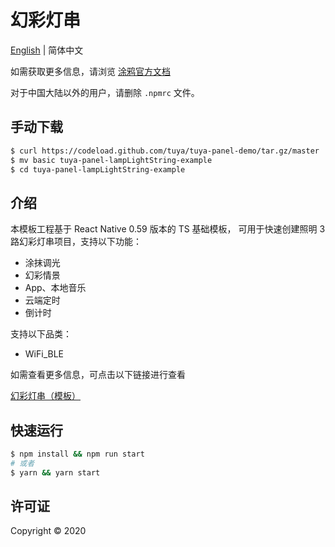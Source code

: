 # 幻彩灯串

[English](./README.md) | 简体中文

如需获取更多信息，请浏览 [涂鸦官方文档](https://docs.tuya.com)

对于中国大陆以外的用户，请删除 `.npmrc` 文件。

## 手动下载

```bash
$ curl https://codeload.github.com/tuya/tuya-panel-demo/tar.gz/master | tar -xz --strip=2 tuya-panel-demo-master/examples/lampLightString
$ mv basic tuya-panel-lampLightString-example
$ cd tuya-panel-lampLightString-example
```

## 介绍

本模板工程基于 React Native 0.59 版本的 TS 基础模板， 可用于快速创建照明 3 路幻彩灯串项目，支持以下功能：

- 涂抹调光
- 幻彩情景
- App、本地音乐
- 云端定时
- 倒计时

支持以下品类：

- WiFi_BLE

如需查看更多信息，可点击以下链接进行查看

[幻彩灯串（模板）](https://solution.tuya.com/cn/panelDetail/146001)

## 快速运行

```bash
$ npm install && npm run start
# 或者
$ yarn && yarn start
```

## 许可证

Copyright © 2020
